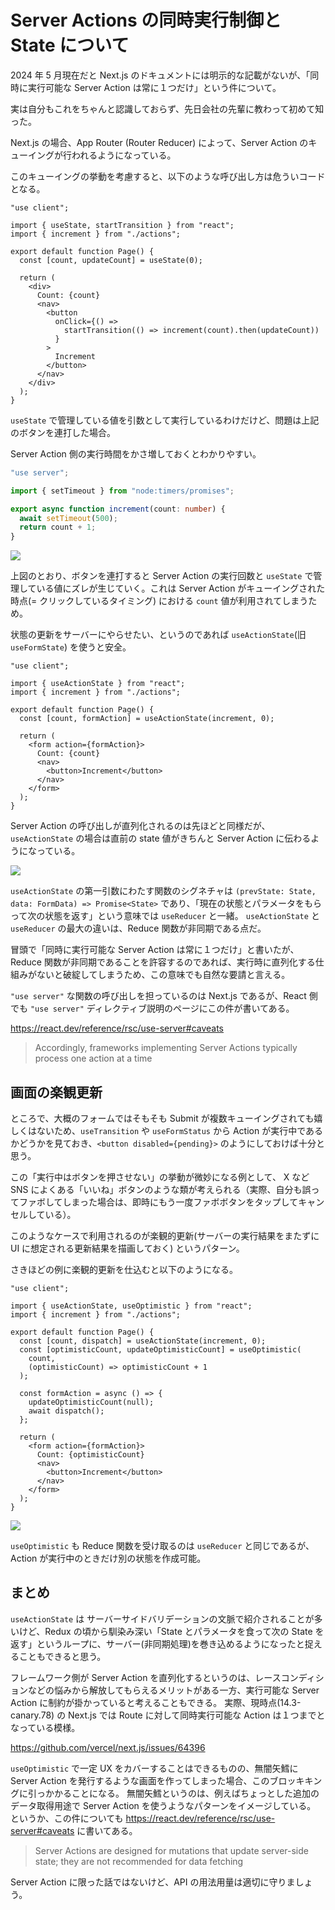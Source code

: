 # Server Actions の同時実行制御と State について

2024 年 5 月現在だと Next.js のドキュメントには明示的な記載がないが、「同時に実行可能な Server Action は常に１つだけ」という件について。

実は自分もこれをちゃんと認識しておらず、先日会社の先輩に教わって初めて知った。

Next.js の場合、App Router (Router Reducer) によって、Server Action のキューイングが行われるようになっている。

このキューイングの挙動を考慮すると、以下のような呼び出し方は危ういコードとなる。

```tsx
"use client";

import { useState, startTransition } from "react";
import { increment } from "./actions";

export default function Page() {
  const [count, updateCount] = useState(0);

  return (
    <div>
      Count: {count}
      <nav>
        <button
          onClick={() =>
            startTransition(() => increment(count).then(updateCount))
          }
        >
          Increment
        </button>
      </nav>
    </div>
  );
}
```

`useState` で管理している値を引数として実行しているわけだけど、問題は上記のボタンを連打した場合。

Server Action 側の実行時間をかさ増しておくとわかりやすい。

```ts
"use server";

import { setTimeout } from "node:timers/promises";

export async function increment(count: number) {
  await setTimeout(500);
  return count + 1;
}
```

![](use_state.gif)

上図のとおり、ボタンを連打すると Server Action の実行回数と `useState` で管理している値にズレが生じていく。これは Server Action がキューイングされた時点(= クリックしているタイミング) における `count` 値が利用されてしまうため。

状態の更新をサーバーにやらせたい、というのであれば `useActionState`(旧 `useFormState`) を使うと安全。

```tsx
"use client";

import { useActionState } from "react";
import { increment } from "./actions";

export default function Page() {
  const [count, formAction] = useActionState(increment, 0);

  return (
    <form action={formAction}>
      Count: {count}
      <nav>
        <button>Increment</button>
      </nav>
    </form>
  );
}
```

Server Action の呼び出しが直列化されるのは先ほどと同様だが、 `useActionState` の場合は直前の state 値がきちんと Server Action に伝わるようになっている。

![](use_action_state.gif)

`useActionState` の第一引数にわたす関数のシグネチャは `(prevState: State, data: FormData) => Promise<State>` であり、「現在の状態とパラメータをもらって次の状態を返す」という意味では `useReducer` と一緒。
`useActionState` と `useReducer` の最大の違いは、Reduce 関数が非同期である点だ。

冒頭で「同時に実行可能な Server Action は常に１つだけ」と書いたが、Reduce 関数が非同期であることを許容するのであれば、実行時に直列化する仕組みがないと破綻してしまうため、この意味でも自然な要請と言える。

`"use server"` な関数の呼び出しを担っているのは Next.js であるが、React 側でも `"use server"` ディレクティブ説明のページにこの件が書いてある。

https://react.dev/reference/rsc/use-server#caveats

> Accordingly, frameworks implementing Server Actions typically process one action at a time

## 画面の楽観更新

ところで、大概のフォームではそもそも Submit が複数キューイングされても嬉しくはないため、`useTransition` や `useFormStatus` から Action が実行中であるかどうかを見ておき、`<button disabled={pending}>` のようにしておけば十分と思う。

この「実行中はボタンを押させない」の挙動が微妙になる例として、 X など SNS によくある「いいね」ボタンのような類が考えられる（実際、自分も誤ってファボしてしまった場合は、即時にもう一度ファボボタンをタップしてキャンセルしている）。

このようなケースで利用されるのが楽観的更新(サーバーの実行結果をまたずに UI に想定される更新結果を描画しておく) というパターン。

さきほどの例に楽観的更新を仕込むと以下のようになる。

```tsx
"use client";

import { useActionState, useOptimistic } from "react";
import { increment } from "./actions";

export default function Page() {
  const [count, dispatch] = useActionState(increment, 0);
  const [optimisticCount, updateOptimisticCount] = useOptimistic(
    count,
    (optimisticCount) => optimisticCount + 1
  );

  const formAction = async () => {
    updateOptimisticCount(null);
    await dispatch();
  };

  return (
    <form action={formAction}>
      Count: {optimisticCount}
      <nav>
        <button>Increment</button>
      </nav>
    </form>
  );
}
```

![](use_optimistic_action_state.gif)

`useOptimistic` も Reduce 関数を受け取るのは `useReducer` と同じであるが、Action が実行中のときだけ別の状態を作成可能。

## まとめ

`useActionState` は サーバーサイドバリデーションの文脈で紹介されることが多いけど、Redux の頃から馴染み深い「State とパラメータを食って次の State を返す」というループに、サーバー(非同期処理)を巻き込めるようになったと捉えることもできると思う。

フレームワーク側が Server Action を直列化するというのは、レースコンディションなどの悩みから解放してもらえるメリットがある一方、実行可能な Server Action に制約が掛かっていると考えることもできる。
実際、現時点(14.3-canary.78) の Next.js では Route に対して同時実行可能な Action は１つまでとなっている模様。

https://github.com/vercel/next.js/issues/64396

`useOptimistic` で一定 UX をカバーすることはできるものの、無闇矢鱈に Server Action を発行するような画面を作ってしまった場合、このブロッキキングに引っかかることになる。
無闇矢鱈というのは、例えばちょっとした追加のデータ取得用途で Server Action を使うようなパターンをイメージしている。
というか、この件についても https://react.dev/reference/rsc/use-server#caveats に書いてある。

> Server Actions are designed for mutations that update server-side state; they are not recommended for data fetching

Server Action に限った話ではないけど、API の用法用量は適切に守りましょう。
